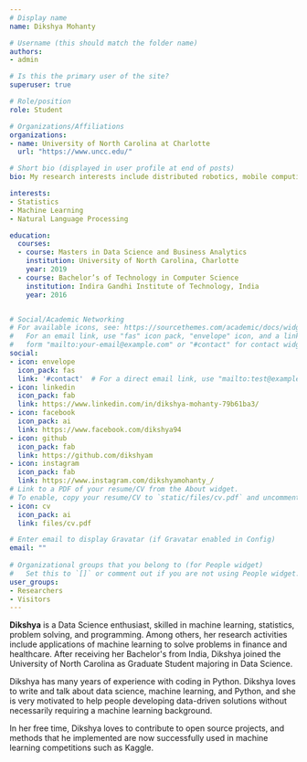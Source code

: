 ```yaml
---
# Display name
name: Dikshya Mohanty

# Username (this should match the folder name)
authors:
- admin

# Is this the primary user of the site?
superuser: true

# Role/position
role: Student

# Organizations/Affiliations
organizations:
- name: University of North Carolina at Charlotte
  url: "https://www.uncc.edu/"

# Short bio (displayed in user profile at end of posts)
bio: My research interests include distributed robotics, mobile computing and programmable matter.

interests:
- Statistics
- Machine Learning
- Natural Language Processing

education:
  courses:
  - course: Masters in Data Science and Business Analytics
    institution: University of North Carolina, Charlotte
    year: 2019
  - course: Bachelor’s of Technology in Computer Science
    institution: Indira Gandhi Institute of Technology, India
    year: 2016


# Social/Academic Networking
# For available icons, see: https://sourcethemes.com/academic/docs/widgets/#icons
#   For an email link, use "fas" icon pack, "envelope" icon, and a link in the
#   form "mailto:your-email@example.com" or "#contact" for contact widget.
social:
- icon: envelope
  icon_pack: fas
  link: '#contact'  # For a direct email link, use "mailto:test@example.org".
- icon: linkedin
  icon_pack: fab
  link: https://www.linkedin.com/in/dikshya-mohanty-79b61ba3/
- icon: facebook
  icon_pack: ai
  link: https://www.facebook.com/dikshya94
- icon: github
  icon_pack: fab
  link: https://github.com/dikshyam
- icon: instagram
  icon_pack: fab
  link: https://www.instagram.com/dikshyamohanty_/
# Link to a PDF of your resume/CV from the About widget.
# To enable, copy your resume/CV to `static/files/cv.pdf` and uncomment the lines below.  
- icon: cv
  icon_pack: ai
  link: files/cv.pdf

# Enter email to display Gravatar (if Gravatar enabled in Config)
email: ""
  
# Organizational groups that you belong to (for People widget)
#   Set this to `[]` or comment out if you are not using People widget.  
user_groups:
- Researchers
- Visitors
---
```


**Dikshya** is a Data Science enthusiast, skilled in machine learning, statistics, problem solving, and programming. Among others, her research activities include applications of machine learning to solve problems in finance and healthcare. After receiving her Bachelor's from India, Dikshya joined the University of North Carolina as Graduate Student majoring in Data Science.

Dikshya has many years of experience with coding in Python. Dikshya loves to write and talk about data science, machine learning, and Python, and she is very motivated to help people developing data-driven solutions without necessarily requiring a machine learning background. 

In her free time, Dikshya loves to contribute to open source projects, and methods that he implemented are now successfully used in machine learning competitions such as Kaggle.
